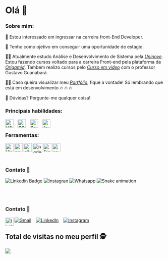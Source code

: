 #  Olá  :slightly_smiling_face:

### Sobre mim:





















:rocket:	 Estou interessado em ingressar na carreira front-End Developer.

:dart:   Tenho como ojetivo em conseguir uma oportunidade de estágio.

‍👨‍🎓  Atualmente estudo Análise e Desenvolvimento de Sistema pela [_Uninove_](https://www.uninove.br/cursos/ead/ead/tecnologia-analise-desenvolvimento-de-sistemas-ead/). Estou fazendo cursos voltado para a carreira Front-end pela plataforma da [_Origamid_](https://www.origamid.com/). Também realizo cursos pelo [_Curso em vídeo_](https://www.cursoemvideo.com/) com o professor Gustavo Guanabará.

:man_technologist:   Caso queira visualizar meu [_Portfólio_](https://leodkvt.github.io/Portfolio/), fique a vontade! Só lembrando que está em desenvolvimento  :fire:	:fire:	:fire:	

💬 Dúvidas? Pergunte-me qualquer coisa!

### Principais habilidades:
<!--html-->
[ <img align="left" alt="HTML5" width="26px" src="https://cdn.jsdelivr.net/gh/devicons/devicon/icons/html5/html5-original.svg" style=" padding-right:10px;" /> ](https://ohmycodechallenge.blogspot.com/)

<!--css-->
[ <img align="left" alt="CSS3" width="26px" src="https://cdn.jsdelivr.net/gh/devicons/devicon/icons/css3/css3-original.svg" style=" padding-right:10px;" /> ](https://ohmycodechallenge.blogspot.com/)

<!--sass-->
[ <img align="left" alt="Sass" width="26px" src="https://cdn.jsdelivr.net/gh/devicons/devicon/icons/sass/sass-original.svg" style=" padding-right:10px;" /> ](https://ohmycodechallenge.blogspot.com/)

<!--javascript-->
[ <img align="left" alt="JavaScript" width="26px" src="https://cdn.jsdelivr.net/gh/devicons/devicon/icons/javascript/javascript-original.svg" style=" padding-right:10px;" /> ](https://ohmycodechallenge.blogspot.com/)

<br>

### Ferramentas:
<!--vscode-->
[ <img align="left" alt="Visual Studio Code" width="26px" src="https://cdn.jsdelivr.net/gh/devicons/devicon/icons/vscode/vscode-original.svg" estilo ="padding-right:10px;" /> ](https://ohmycodechallenge.blogspot.com/)

<!--nodejs-->
[ <img align="left" alt="nodejs" width="26px" src="https://cdn.jsdelivr.net/gh/devicons/devicon/icons/nodejs/nodejs-original.svg" estilo ="padding-right:10px;" /> ](https://ohmycodechallenge.blogspot.com/)

<!--git-->
[ <img align="left" alt="git" width="26px" src="https://cdn.jsdelivr.net/gh/devicons/devicon/icons/git/git-original.svg" estilo ="padding-right:10px;" /> ](https://ohmycodechallenge.blogspot.com/)

<!--abobe xd-->
[ <img align="left" alt="nodejs" width="30px" src="https://img.icons8.com/color/48/000000/adobe-xd.svg" estilo ="padding-right:10px;" /> ](https://ohmycodechallenge.blogspot.com/)

<!--figma-->
[ <img align="left" alt="Figma" width="26px" src="https://cdn.jsdelivr.net/gh/devicons/devicon/icons/figma/figma-original.svg" estilo ="padding-right:10px;" /> ](https://ohmycodechallenge.blogspot.com/)

<!--canva-->
[ <img align="left" alt="canva" width="26px" src="https://cdn.jsdelivr.net/gh/devicons/devicon/icons/canva/canva-original.svg" estilo ="padding-right:10px;" /> ](https://ohmycodechallenge.blogspot.com/)

<br>
<br>
<br>

### Contato :iphone:
  
[![Linkedin Badge](https://img.shields.io/badge/-LinkedIn-blue?style=for-the-badge&logo=Linkedin&logoColor=white&link=https://www.linkedin.com/in/jos%C3%A9-leonardo-dev-front-end/)](https://www.linkedin.com/in/jos%C3%A9-leonardo-dev-front-end/)
[![Instagran](https://img.shields.io/badge/instagram-%23E44057?logo=instagram&logoColor=white&style=for-the-badge&link=https://www.instagram.com/leodkvt/)](https://www.instagram.com/leodkvt)
[![Whatsapp](https://img.shields.io/badge/whatsapp-darkgreen?logo=whatsapp&logoColor=white&style=for-the-badge&link=https://api.whatsapp.com/send?phone=5511939275748/)](https://api.whatsapp.com/send?phone=5511939275748)
![Snake animation](https://github.com/betopinheiro1005/betopinheiro1005/blob/output/github-contribution-grid-snake.svg)


<br>
<br>

### Contato :iphone:

[ <img align="left" alt="instagram" width="26px" src="https://imgur.com/vTLXp4I.png" estilo ="padding-right:10px;" /> ](https://www.instagram.com/_dpedr0/) 

[![ Gmail ](https://imgur.com/RpheCdT.png)](davypedro@mat.ci.ufpb.br)  
[![ LinkedIn ](https://i.imgur.com/rgMtwhO.png)](https://www.linkedin.com/in/dpedromoura/)  
[![ Instagram ](https://imgur.com/vTLXp4I.png)](https://www.instagram.com/_dpedr0/)  







<p align="center"> 

 ## Total de visitas no meu perfil :detective: <br>

   <img alingn="center" src="https://profile-counter.glitch.me/leoDKVT/count.svg" />
 </p>

</p>





